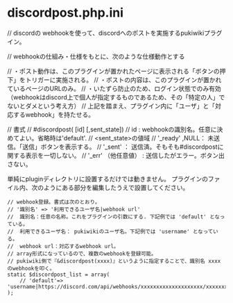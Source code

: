 # discordpost.php.ini
// discordの webhookを使って、discordへのポストを実施するpukiwikiプラグイン。

// webhookの仕組み・仕様をもとに、次のような仕様動作とする

// ・ポスト動作は、このプラグインが置かれたページに表示される「ボタンの押下」をトリガーに実施される。
// ・ポストの内容は、このプラグインが置かれているページのURLのみ。
// ・いたずら防止のため、ログイン状態でのみ有効（webhookはdiscord上で個人が指定するものであるため、その「特定の人」でないとダメという考え方）
//  上記を踏まえ、プラグイン内に「ユーザ」と「対応するwebhook」を持たせる。

// 書式
// #discordpost( [id] [,sent_state])
// id : webhookの識別名。任意に決めてよい。省略時は'default'.
//  <sent_state>の値域
// '_ready' ,NULL： 未送信。「送信」ボタンを表示する。
// '_sent' ： 送信済。そもそも#discordpostに関する表示を一切しない。
// '_err' （他任意値） : 送信したがエラー。ボタン出さない。

単純にpluginディレクトリに設置するだけでは動きません。
プラグインのファイル内、次のようにある部分を編集したうえで設置してください。

	// webhook登録。書式は次のとおり。
	// '識別名' => '利用できるユーザ名|webhook url'
	//	識別名：任意の名称。これをプラグインの引数にする. 下記例では 'default' となっている。
	//	利用できるユーザ名： pukiwikiのユーザ名。下記例では 'username' となっている。
	//	webhook url：対応するwebhook url。
	// array形式になっているので、複数のwebhookを登録可能。
 	// pukiwiki側で『&discordpost(xxxx)』というように指定することで、識別名 xxxx のwebhookを叩く。
	static $discordpost_list = array(
		// 'default'=> 'username|https://discord.com/api/webhooks/xxxxxxxxxxxxxxxxxxxx/xxxxxxxxxxxxxxxxxxxxxxxxxxxxxxxxx',
	);

